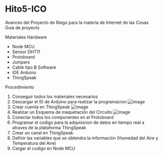 # Hito5-ICO
Avances del Proyecto de Riego para la materia de Internet de las Cosas
Guia de proyecto 

Materiales 
Hardware
- Node MCU
- Sensor DHT11
- Protoboard
- Jumpers
- Cable tipo B
Software 
- IDE Arduino 
- ThingSpeak

Procedimiento
1. Conseguir todos los materiales necesarios
2. Descargar el ID de Arduino para realizar la programacion 
![image](https://user-images.githubusercontent.com/45986551/122448886-3c9c5880-cf73-11eb-84bf-5a794d30c3d8.png)
4. Crear cuenta en ThingSpeak 
![image](https://user-images.githubusercontent.com/45986551/122449041-6c4b6080-cf73-11eb-9173-ceb39a87c2cc.png)
6. Realizar un Esquema de maquetación del Circuito
![image](https://user-images.githubusercontent.com/45986551/122449307-b7fe0a00-cf73-11eb-84af-e8774fb1ff3c.png)
8. Conectar todos los componentes en el Protoboard
9. Programar el codigo para la adquisicion de datos en tiempo real a atraves de la plataforma ThingSpeak
10. Crear un canal en ThingSpeak 
11. Definir las variables que se obtendra la información (Humedad del Aire y Temperatura del Aire)
12. Cargar el codigo en Node MCU 
